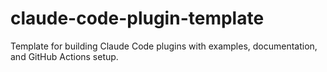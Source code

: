 # claude-code-plugin-template
Template for building Claude Code plugins with examples, documentation, and GitHub Actions setup.
